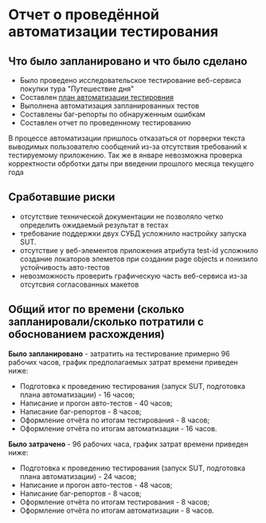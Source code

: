 # Отчет о проведённой автоматизации тестирования
## Что было запланировано и что было сделано
- Было проведено исследовательское тестирование веб-сервиса покупки тура "Путешествие дня"
- Составлен [план автоматизации тестировния](/docs/Plan.md)
- Выполнена автоматизация запланированных тестов
- Составлены баг-репорты по обнаруженным ошибкам
- Составлен отчет по проведенному тестированию

В процессе автоматизации пришлось отказаться от порверки текста выводимых пользователю сообщений из-за отсутствия требований к тестируемому приложению.
Так же в январе невозможна проверка корректности обрботки даты при введении прошлого месяца текущего года
## Сработавшие риски
- отсутствие технической документации не позволяло четко определить ожидаемый результат в тестах
- требование поддержки двух СУБД усложнило настройку запуска SUT.
- отсутствие у веб-элементов приложения атрибута test-id усложнило создание локаторов элеметов при создании page objects и понизило устойчивость авто-тестов
- невозможность проверить графическую часть веб-сервиса из-за отсутсвия согласованных макетов

## Общий итог по времени (сколько запланировали/сколько потратили с обоснованием расхождения)
**Было запланировано** - затратить на тестирование примерно 96 рабочих часов, график предполагаемых затрат времени приведен ниже:
- Подготовка к проведению тестирования (запуск SUT, подготовка плана автоматизации) - 16 часов;
- Написание и прогон авто-тестов - 40 часов;
- Написание баг-репортов - 8 часов;
- Оформление отчёта по итогам тестирования - 8 часов;
- Оформление отчёта по итогам автоматизации - 16 часов.

**Было затрачено** - 96 рабочих часа, график затрат времени приведен ниже:
- Подготовка к проведению тестирования (запуск SUT, подготовка плана автоматизации) - 24 часов;
- Написание и прогон авто-тестов - 48 часов;
- Написание баг-репортов - 8 часов;
- Оформление отчёта по итогам тестирования - 8 часов;
- Оформление отчёта по итогам автоматизации - 8 часов.
